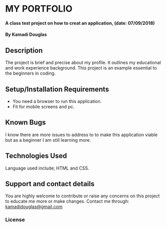 # MY PORTFOLIO
#### A class test project on how to creat an application, (date: 07/09/2018)
#### By Kamadi Douglas
## Description
The project is brief and precise about my profile. It outlines my educational and work experience background. This project is an example essential to the beginners in coding.
## Setup/Installation Requirements
* You need a browser to run this application.
* Fit for mobile screens and pc.
## Known Bugs
I know there are more issues to address to to make this application viable but as a beginner I am still learning more.
## Technologies Used
Language used include; HTML and CSS.
## Support and contact details
You are highly welcome to contribute or raise any concerns on this project to educate me more or make changes. Contact me through: kamadidouglas@gmail.com
### License
